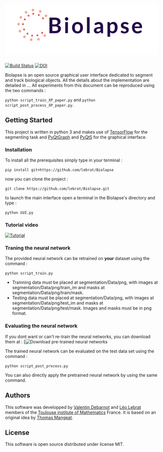 # ![ ](https://github.com/lebrat/Biolapse/blob/master/header.png "Biolapse")

[![Build Status](https://travis-ci.org/lebrat/Biolapse.svg?branch=master)](https://travis-ci.org/lebrat/Biolapse)  [![DOI](https://zenodo.org/badge/202534809.svg)](https://zenodo.org/badge/latestdoi/202534809)


Biolapse is an open source graphical user interface dedicated to segment and track biological objects. All the details about the implementation are detailed in ... All experiments from this document can be reproduced using the two commands :

`python script_train_XP_paper.py` and `python script_post_process_XP_paper.py`.

## Getting Started

This project is written in python 3 and makes use of [TensorFlow](https://www.tensorflow.org/) for the segmenting task and [PyQtGraph](http://pyqtgraph.org/) and [PyQt5](https://pypi.org/project/PyQt5/) for the graphical interface.

### Installation
To install all the prerequisites simply type in your terminal :

`pip install git+https://github.com/lebrat/Biolapse`

now you can clone the project :

`git clone https://github.com/lebrat/Biolapse.git`

to launch the main interface open a terminal in the Biolapse's directory and type :

`python GUI.py`

### Tutorial video 
[![Tutorial](https://img.youtube.com/vi/nomVideo/0.jpg)](https://www.youtube.com/watch?v=nomVideo)

### Traning the neural network

The provided neural network can be retrained on **your** dataset using the command :

`python script_train.py`

- Trainning data must be placed at segmentation/Data/png, with images at segmentation/Data/png/train_im and masks at segmentation/Data/png/train/mask.
- Testing data must be placed at segmentation/Data/png, with images at segmentation/Data/png/test_im and masks at segmentation/Data/png/test/mask. 
Images and masks must be in png format.

### Evaluating the neural network

If you dont want or can't re-train the neural networks, you can download them at :
[![Download pre-trained neural networks](https://drive.google.com/drive/folders/19YDvcw3C33yNX0c8HSmI__JRfB21YIW9?usp=sharing)


The trained neural network can be evaluated on the test data set using the command :

`python script_post_process.py`

You can also directly apply the pretrained neural network by using the same command.

## Authors
This software was developped by [Valentin Debarnot](https://sites.google.com/view/debarnot/) and [Léo Lebrat](lebrat.org) members of the [Toulouse institute of Mathematics](https://www.math.univ-toulouse.fr/?lang=en) France. It is based on an original idea by [Thomas Mangeat](https://scholar.google.com/citations?user=hPebN5AAAAAJ&hl=fr).

## License

This software is open source distributed under license MIT.

